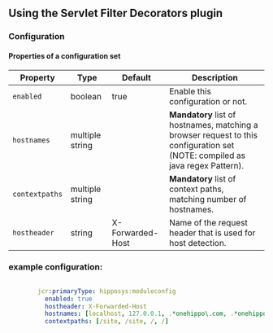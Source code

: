 <!--
  Copyright 2024 Bloomreach B.V. (http://www.bloomreach.com)

  Licensed under the Apache License, Version 2.0 (the "License");
  you may not use this file except in compliance with the License.
  You may obtain a copy of the License at

   http://www.apache.org/licenses/LICENSE-2.0

  Unless required by applicable law or agreed to in writing, software
  distributed under the License is distributed on an "AS IS" BASIS,
  WITHOUT WARRANTIES OR CONDITIONS OF ANY KIND, either express or implied.
  See the License for the specific language governing permissions and
  limitations under the License.
  -->
## Using the Servlet Filter Decorators plugin

### Configuration

#### Properties of a configuration set 

|Property               | Type            | Default         | Description 
|------------------------|-----------------|-----------------|------------- 
|`enabled`              | boolean         | true            | Enable this configuration or not.
|`hostnames`            | multiple string |                 | **Mandatory** list of hostnames, matching a browser request to this configuration set (NOTE: compiled as java regex Pattern).   
|`contextpaths`            | multiple string |                 | **Mandatory** list of context paths, matching number of hostnames.   
|`hostheader` | string          | X-Forwarded-Host | Name of the request header that is used for host detection.



### example configuration:
```yaml

        jcr:primaryType: hipposys:moduleconfig
          enabled: true
          hostheader: X-Forwarded-Host
          hostnames: [localhost, 127.0.0.1, .*onehippo\.com, .*onehippo\.org]
          contextpaths: [/site, /site, /, /]

```